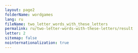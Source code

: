 ```yaml
---
layout: page2
folderName: wordgames
lang: ru
fileName: two_letter_words_with_these_letters
permalink: ru/two-letter-words-with-these-letters/result
letter: 2
sitemap: false
nointernationalization: true   
---
```

